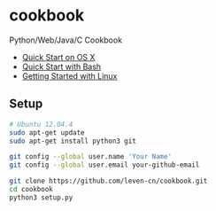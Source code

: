 cookbook
========

Python/Web/Java/C Cookbook

- [Quick Start on OS X](https://github.com/leven-cn/cookbook/wiki/Quick-Start-on-OS-X/)
- [Quick Start with Bash](https://github.com/leven-cn/cookbook/wiki/Quick-Start-with-Bash/)
- [Getting Started with Linux](https://github.com/leven-cn/cookbook/wiki/Getting-Started-with-Linux/)

## Setup

```bash
# Ubuntu 12.04.4
sudo apt-get update
sudo apt-get install python3 git

git config --global user.name 'Your Name'
git config --global user.email your-github-email

git clone https://github.com/leven-cn/cookbook.git
cd cookbook
python3 setup.py
```
